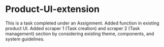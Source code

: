 # Product-UI-extension
This is a task completed under an Assignment. Added function in existing product UI. Added scraper 1 (Task creation) and scraper 2 (Task management) section by considering existing theme, components, and system guidelines.
